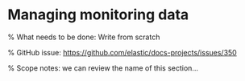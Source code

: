 # Managing monitoring data

% What needs to be done: Write from scratch

% GitHub issue: https://github.com/elastic/docs-projects/issues/350

% Scope notes: we can review the name of this section...